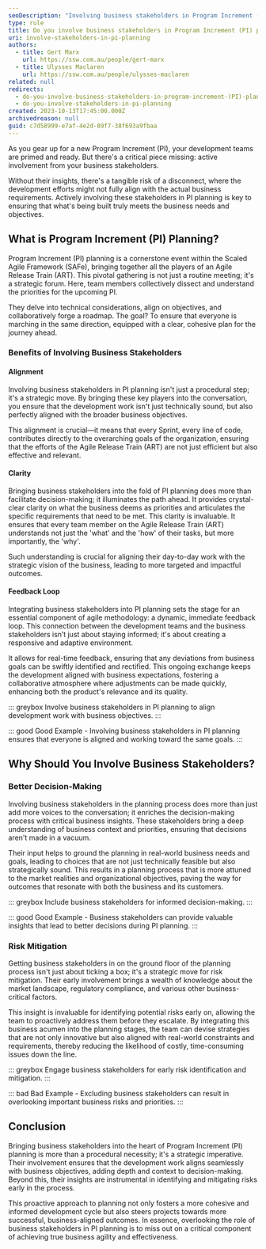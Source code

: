 ```yaml
---
seoDescription: "Involving business stakeholders in Program Increment (PI) planning ensures alignment with business objectives and fosters informed decision-making."
type: rule
title: Do you involve business stakeholders in Program Increment (PI) planning?
uri: involve-stakeholders-in-pi-planning
authors:
  - title: Gert Marx
    url: https://ssw.com.au/people/gert-marx
  - title: Ulysses Maclaren
    url: https://ssw.com.au/people/ulysses-maclaren
related: null
redirects:
  - do-you-involve-business-stakeholders-in-program-increment-(PI)-planning
  - do-you-involve-stakeholders-in-pi-planning
created: 2023-10-13T17:45:00.000Z
archivedreason: null
guid: c7d58999-e7af-4e2d-89f7-38f693a9fbaa
---
```

As you gear up for a new Program Increment (PI), your development teams are primed and ready. But there's a critical piece missing: active involvement from your business stakeholders.

Without their insights, there's a tangible risk of a disconnect, where the development efforts might not fully align with the actual business requirements. Actively involving these stakeholders in PI planning is key to ensuring that what's being built truly meets the business needs and objectives.

<!--endintro-->

## What is Program Increment (PI) Planning?

Program Increment (PI) planning is a cornerstone event within the Scaled Agile Framework (SAFe), bringing together all the players of an Agile Release Train (ART). This pivotal gathering is not just a routine meeting; it's a strategic forum. Here, team members collectively dissect and understand the priorities for the upcoming PI.

They delve into technical considerations, align on objectives, and collaboratively forge a roadmap. The goal? To ensure that everyone is marching in the same direction, equipped with a clear, cohesive plan for the journey ahead.

### Benefits of Involving Business Stakeholders

#### Alignment

Involving business stakeholders in PI planning isn't just a procedural step; it's a strategic move. By bringing these key players into the conversation, you ensure that the development work isn't just technically sound, but also perfectly aligned with the broader business objectives.

This alignment is crucial—it means that every Sprint, every line of code, contributes directly to the overarching goals of the organization, ensuring that the efforts of the Agile Release Train (ART) are not just efficient but also effective and relevant.

#### Clarity

Bringing business stakeholders into the fold of PI planning does more than facilitate decision-making; it illuminates the path ahead. It provides crystal-clear clarity on what the business deems as priorities and articulates the specific requirements that need to be met. This clarity is invaluable. It ensures that every team member on the Agile Release Train (ART) understands not just the 'what' and the 'how' of their tasks, but more importantly, the 'why'.

Such understanding is crucial for aligning their day-to-day work with the strategic vision of the business, leading to more targeted and impactful outcomes.

#### Feedback Loop

Integrating business stakeholders into PI planning sets the stage for an essential component of agile methodology: a dynamic, immediate feedback loop. This connection between the development teams and the business stakeholders isn’t just about staying informed; it's about creating a responsive and adaptive environment.

It allows for real-time feedback, ensuring that any deviations from business goals can be swiftly identified and rectified. This ongoing exchange keeps the development aligned with business expectations, fostering a collaborative atmosphere where adjustments can be made quickly, enhancing both the product's relevance and its quality.

::: greybox
Involve business stakeholders in PI planning to align development work with business objectives.
:::

::: good
Good Example - Involving business stakeholders in PI planning ensures that everyone is aligned and working toward the same goals.
:::

## Why Should You Involve Business Stakeholders?

### Better Decision-Making

Involving business stakeholders in the planning process does more than just add more voices to the conversation; it enriches the decision-making process with critical business insights. These stakeholders bring a deep understanding of business context and priorities, ensuring that decisions aren't made in a vacuum.

Their input helps to ground the planning in real-world business needs and goals, leading to choices that are not just technically feasible but also strategically sound. This results in a planning process that is more attuned to the market realities and organizational objectives, paving the way for outcomes that resonate with both the business and its customers.

::: greybox
Include business stakeholders for informed decision-making.
:::

::: good
Good Example - Business stakeholders can provide valuable insights that lead to better decisions during PI planning.
:::

### Risk Mitigation

Getting business stakeholders in on the ground floor of the planning process isn't just about ticking a box; it's a strategic move for risk mitigation. Their early involvement brings a wealth of knowledge about the market landscape, regulatory compliance, and various other business-critical factors.

This insight is invaluable for identifying potential risks early on, allowing the team to proactively address them before they escalate. By integrating this business acumen into the planning stages, the team can devise strategies that are not only innovative but also aligned with real-world constraints and requirements, thereby reducing the likelihood of costly, time-consuming issues down the line.

::: greybox
Engage business stakeholders for early risk identification and mitigation.
:::

::: bad
Bad Example - Excluding business stakeholders can result in overlooking important business risks and priorities.
:::

## Conclusion

Bringing business stakeholders into the heart of Program Increment (PI) planning is more than a procedural necessity; it's a strategic imperative. Their involvement ensures that the development work aligns seamlessly with business objectives, adding depth and context to decision-making. Beyond this, their insights are instrumental in identifying and mitigating risks early in the process.

This proactive approach to planning not only fosters a more cohesive and informed development cycle but also steers projects towards more successful, business-aligned outcomes. In essence, overlooking the role of business stakeholders in PI planning is to miss out on a critical component of achieving true business agility and effectiveness.
